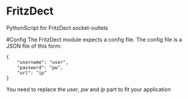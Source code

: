 # FritzDect
PythonScript for FritzDect socket-outlets

#Config
The FritzDect module expects a config file.
The config file is a JSON file of this form:
```
{
    "username": "user",
    "password": "pw",
    "url": "ip"
}
```
You need to replace the *user*, *pw* and *ip* part to fit your application
